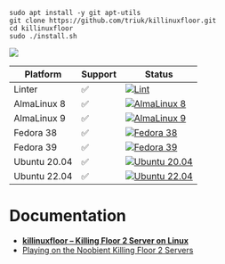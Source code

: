 ```
sudo apt install -y git apt-utils
git clone https://github.com/triuk/killinuxfloor.git
cd killinuxfloor
sudo ./install.sh
```
![](img/logo-small.png)

| Platform | Support | Status |
|---|---|---|
| Linter | ✅ | [![Lint](https://github.com/noobient/killinuxfloor/actions/workflows/lint.yml/badge.svg)](https://github.com/noobient/killinuxfloor/actions/workflows/lint.yml) |
| AlmaLinux 8 | ✅ | [![AlmaLinux 8](https://github.com/noobient/killinuxfloor/actions/workflows/almalinux-8.yml/badge.svg)](https://github.com/noobient/killinuxfloor/actions/workflows/almalinux-8.yml) |
| AlmaLinux 9 | ✅ | [![AlmaLinux 9](https://github.com/noobient/killinuxfloor/actions/workflows/almalinux-9.yml/badge.svg)](https://github.com/noobient/killinuxfloor/actions/workflows/almalinux-9.yml) |
| Fedora 38 | ✅ | [![Fedora 38](https://github.com/noobient/killinuxfloor/actions/workflows/fedora-38.yml/badge.svg)](https://github.com/noobient/killinuxfloor/actions/workflows/fedora-38.yml) |
| Fedora 39 | ✅ | [![Fedora 39](https://github.com/noobient/killinuxfloor/actions/workflows/fedora-39.yml/badge.svg)](https://github.com/noobient/killinuxfloor/actions/workflows/fedora-39.yml) |
| Ubuntu 20.04 | ✅ | [![Ubuntu 20.04](https://github.com/noobient/killinuxfloor/actions/workflows/ubuntu-20.04.yml/badge.svg)](https://github.com/noobient/killinuxfloor/actions/workflows/ubuntu-20.04.yml) |
| Ubuntu 22.04 | ✅ | [![Ubuntu 22.04](https://github.com/noobient/killinuxfloor/actions/workflows/ubuntu-22.04.yml/badge.svg)](https://github.com/noobient/killinuxfloor/actions/workflows/ubuntu-22.04.yml) |

# Documentation

* **[killinuxfloor – Killing Floor 2 Server on Linux](https://noobient.com/2019/01/11/killinuxfloor-killing-floor-2-server-on-linux/)**
* [Playing on the Noobient Killing Floor 2 Servers](https://noobient.com/2018/08/09/playing-on-the-noobient-killing-floor-2-servers/)
